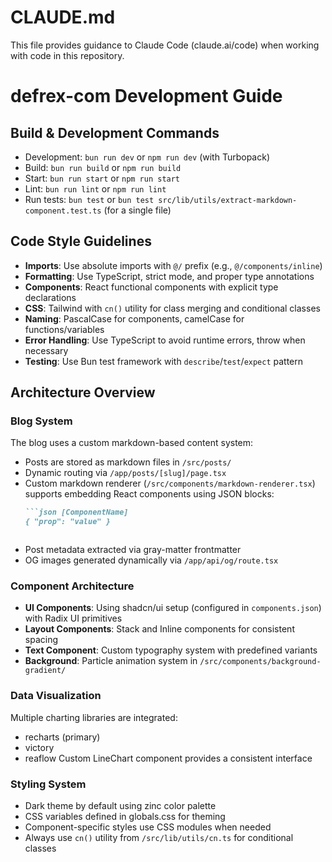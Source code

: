 # CLAUDE.md

This file provides guidance to Claude Code (claude.ai/code) when working with code in this repository.

# defrex-com Development Guide

## Build & Development Commands
- Development: `bun run dev` or `npm run dev` (with Turbopack)
- Build: `bun run build` or `npm run build`
- Start: `bun run start` or `npm run start`
- Lint: `bun run lint` or `npm run lint`
- Run tests: `bun test` or `bun test src/lib/utils/extract-markdown-component.test.ts` (for a single file)

## Code Style Guidelines
- **Imports**: Use absolute imports with `@/` prefix (e.g., `@/components/inline`)
- **Formatting**: Use TypeScript, strict mode, and proper type annotations
- **Components**: React functional components with explicit type declarations
- **CSS**: Tailwind with `cn()` utility for class merging and conditional classes
- **Naming**: PascalCase for components, camelCase for functions/variables
- **Error Handling**: Use TypeScript to avoid runtime errors, throw when necessary
- **Testing**: Use Bun test framework with `describe`/`test`/`expect` pattern

## Architecture Overview

### Blog System
The blog uses a custom markdown-based content system:
- Posts are stored as markdown files in `/src/posts/`
- Dynamic routing via `/app/posts/[slug]/page.tsx`
- Custom markdown renderer (`/src/components/markdown-renderer.tsx`) supports embedding React components using JSON blocks:
  ```markdown
  ```json [ComponentName]
  { "prop": "value" }
  ```
  ```
- Post metadata extracted via gray-matter frontmatter
- OG images generated dynamically via `/app/api/og/route.tsx`

### Component Architecture
- **UI Components**: Using shadcn/ui setup (configured in `components.json`) with Radix UI primitives
- **Layout Components**: Stack and Inline components for consistent spacing
- **Text Component**: Custom typography system with predefined variants
- **Background**: Particle animation system in `/src/components/background-gradient/`

### Data Visualization
Multiple charting libraries are integrated:
- recharts (primary)
- victory
- reaflow
Custom LineChart component provides a consistent interface

### Styling System
- Dark theme by default using zinc color palette
- CSS variables defined in globals.css for theming
- Component-specific styles use CSS modules when needed
- Always use `cn()` utility from `/src/lib/utils/cn.ts` for conditional classes